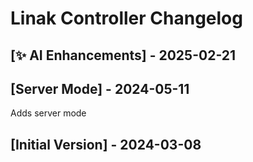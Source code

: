 # Linak Controller Changelog

## [✨ AI Enhancements] - 2025-02-21

## [Server Mode] - 2024-05-11

Adds server mode

## [Initial Version] - 2024-03-08
